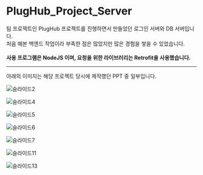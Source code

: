 # PlugHub_Project_Server

팀 프로젝트인 PlugHub 프로젝트를 진행하면서 만들었던 로그인 서버와 DB 서버입니다.<br>
처음 해본 백엔드 작업이라 부족한 점은 많았지만 많은 경험을 쌓을 수 있었습니다.<br><br>
**사용 프로그램은 NodeJS 이며, 요청을 위한 라이브러리는 Retrofit을 사용했습니다.**

---------------------------------------
아래의 이미지는 해당 프로젝트 당시에 제작했던 PPT 중 일부입니다.<br>

![슬라이드2](https://github.com/byeoli24/PlugHub_Project_Server/assets/136569313/6a2f5710-bfc0-4764-af75-0f69c105e85f)

![슬라이드4](https://github.com/byeoli24/PlugHub_Project_Server/assets/136569313/d5f91a93-4631-4d63-aff0-5522e7b6ce7d)

![슬라이드5](https://github.com/byeoli24/PlugHub_Project_Server/assets/136569313/7b8fc83f-17e8-4887-9cf1-b2049a8afe4a)

![슬라이드6](https://github.com/byeoli24/PlugHub_Project_Server/assets/136569313/b77d4ac2-7a94-4775-b6f5-30da7fe342b1)

![슬라이드7](https://github.com/byeoli24/PlugHub_Project_Server/assets/136569313/93e8e755-4842-47b1-8f92-88990d05df56)

![슬라이드11](https://github.com/byeoli24/PlugHub_Project_Server/assets/136569313/0812aea6-f2e0-4ef2-a25e-1f26d2404984)

![슬라이드13](https://github.com/byeoli24/PlugHub_Project_Server/assets/136569313/adc89b01-e684-4060-8e2f-731a63adef7d)

